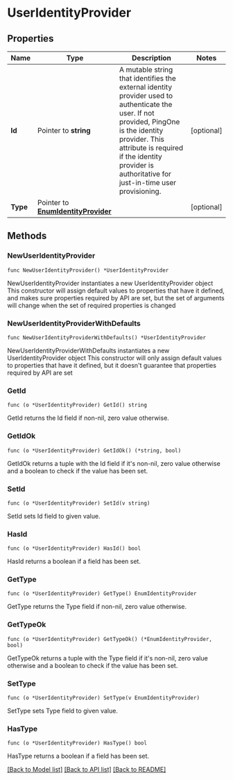 # UserIdentityProvider

## Properties

Name | Type | Description | Notes
------------ | ------------- | ------------- | -------------
**Id** | Pointer to **string** | A mutable string that identifies the external identity provider used to authenticate the user. If not provided, PingOne is the identity provider. This attribute is required if the identity provider is authoritative for just-in-time user provisioning. | [optional] 
**Type** | Pointer to [**EnumIdentityProvider**](EnumIdentityProvider.md) |  | [optional] 

## Methods

### NewUserIdentityProvider

`func NewUserIdentityProvider() *UserIdentityProvider`

NewUserIdentityProvider instantiates a new UserIdentityProvider object
This constructor will assign default values to properties that have it defined,
and makes sure properties required by API are set, but the set of arguments
will change when the set of required properties is changed

### NewUserIdentityProviderWithDefaults

`func NewUserIdentityProviderWithDefaults() *UserIdentityProvider`

NewUserIdentityProviderWithDefaults instantiates a new UserIdentityProvider object
This constructor will only assign default values to properties that have it defined,
but it doesn't guarantee that properties required by API are set

### GetId

`func (o *UserIdentityProvider) GetId() string`

GetId returns the Id field if non-nil, zero value otherwise.

### GetIdOk

`func (o *UserIdentityProvider) GetIdOk() (*string, bool)`

GetIdOk returns a tuple with the Id field if it's non-nil, zero value otherwise
and a boolean to check if the value has been set.

### SetId

`func (o *UserIdentityProvider) SetId(v string)`

SetId sets Id field to given value.

### HasId

`func (o *UserIdentityProvider) HasId() bool`

HasId returns a boolean if a field has been set.

### GetType

`func (o *UserIdentityProvider) GetType() EnumIdentityProvider`

GetType returns the Type field if non-nil, zero value otherwise.

### GetTypeOk

`func (o *UserIdentityProvider) GetTypeOk() (*EnumIdentityProvider, bool)`

GetTypeOk returns a tuple with the Type field if it's non-nil, zero value otherwise
and a boolean to check if the value has been set.

### SetType

`func (o *UserIdentityProvider) SetType(v EnumIdentityProvider)`

SetType sets Type field to given value.

### HasType

`func (o *UserIdentityProvider) HasType() bool`

HasType returns a boolean if a field has been set.


[[Back to Model list]](../README.md#documentation-for-models) [[Back to API list]](../README.md#documentation-for-api-endpoints) [[Back to README]](../README.md)


